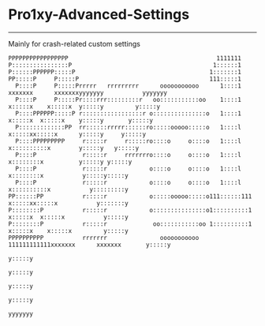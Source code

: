 # Pro1xy-Advanced-Settings
---------------------------
Mainly for crash-related custom settings
                                                                                                                  
    PPPPPPPPPPPPPPPPP                                          1111111                                                
    P::::::::::::::::P                                        1::::::1                                                
    P::::::PPPPPP:::::P                                      1:::::::1                                                
    PP:::::P     P:::::P                                     111:::::1                                                
      P::::P     P:::::Prrrrr   rrrrrrrrr      ooooooooooo      1::::1   xxxxxxx      xxxxxxxyyyyyyy           yyyyyyy
      P::::P     P:::::Pr::::rrr:::::::::r   oo:::::::::::oo    1::::1    x:::::x    x:::::x  y:::::y         y:::::y 
      P::::PPPPPP:::::P r:::::::::::::::::r o:::::::::::::::o   1::::1     x:::::x  x:::::x    y:::::y       y:::::y  
      P:::::::::::::PP  rr::::::rrrrr::::::ro:::::ooooo:::::o   1::::l      x:::::xx:::::x      y:::::y     y:::::y   
      P::::PPPPPPPPP     r:::::r     r:::::ro::::o     o::::o   1::::l       x::::::::::x        y:::::y   y:::::y    
      P::::P             r:::::r     rrrrrrro::::o     o::::o   1::::l        x::::::::x          y:::::y y:::::y     
      P::::P             r:::::r            o::::o     o::::o   1::::l        x::::::::x           y:::::y:::::y      
      P::::P             r:::::r            o::::o     o::::o   1::::l       x::::::::::x           y:::::::::y       
    PP::::::PP           r:::::r            o:::::ooooo:::::o111::::::111   x:::::xx:::::x           y:::::::y        
    P::::::::P           r:::::r            o:::::::::::::::o1::::::::::1  x:::::x  x:::::x           y:::::y         
    P::::::::P           r:::::r             oo:::::::::::oo 1::::::::::1 x:::::x    x:::::x         y:::::y          
    PPPPPPPPPP           rrrrrrr               ooooooooooo   111111111111xxxxxxx      xxxxxxx       y:::::y           
                                                                                                   y:::::y            
                                                                                                  y:::::y             
                                                                                                 y:::::y              
                                                                                                y:::::y               
                                                                                               yyyyyyy                
                                                                                                                  
                                                                                                                  
